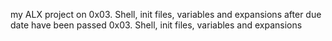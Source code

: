  my ALX project on 0x03. Shell, init files, variables and expansions after due date have been passed
0x03. Shell, init files, variables and expansions
